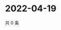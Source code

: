 # 2022-04-19

共 0 条

<!-- BEGIN WEIBO -->
<!-- 最后更新时间 Tue Apr 19 2022 02:20:13 GMT+0800 (China Standard Time) -->

<!-- END WEIBO -->
